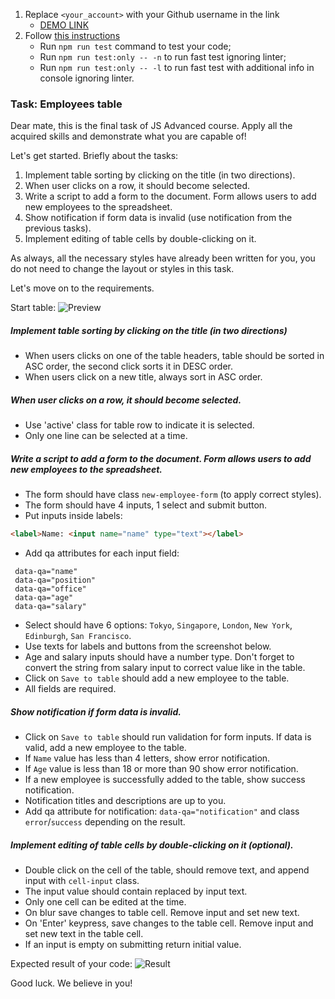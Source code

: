 1. Replace `<your_account>` with your Github username in the link
    - [DEMO LINK](https://xpromt.github.io/js_employees_table_DOM/)
2. Follow [this instructions](https://mate-academy.github.io/layout_task-guideline/)
    - Run `npm run test` command to test your code;
    - Run `npm run test:only -- -n` to run fast test ignoring linter;
    - Run `npm run test:only -- -l` to run fast test with additional info in console ignoring linter.

### Task: Employees table

Dear mate,
this is the final task of JS Advanced course. Apply all the acquired skills and demonstrate what you are capable of!

Let's get started. Briefly about the tasks:
1. Implement table sorting by clicking on the title (in two directions).
2. When user clicks on a row, it should become selected.
3. Write a script to add a form to the document. Form allows users to add new employees to the spreadsheet.
4. Show notification if form data is invalid (use notification from the previous tasks).
5. Implement editing of table cells by double-clicking on it.

As always, all the necessary styles have already been written for you, you do not need to change the layout or styles in this task.

Let's move on to the requirements.

Start table:
![Preview](./src/images/preview.png)

##### Implement table sorting by clicking on the title (in two directions)
- When users clicks on one of the table headers, table should be sorted in ASC order, the second click sorts it in DESC order.
- When users click on a new title, always sort in ASC order.

##### When user clicks on a row, it should become selected.
- Use 'active' class for table row to indicate it is selected.
- Only one line can be selected at a time.

##### Write a script to add a form to the document. Form allows users to add new employees to the spreadsheet.
- The form should have class `new-employee-form` (to apply correct styles).
- The form should have 4 inputs, 1 select and submit button.
- Put inputs inside labels:
```html
<label>Name: <input name="name" type="text"></label>
```
- Add qa attributes for each input field:
```
 data-qa="name" 
 data-qa="position" 
 data-qa="office" 
 data-qa="age" 
 data-qa="salary" 
```
- Select should have 6 options: `Tokyo`, `Singapore`, `London`, `New York`, `Edinburgh`, `San Francisco`.
- Use texts for labels and buttons from the screenshot below.
- Age and salary inputs should have a number type. Don't forget to convert the string from salary input to correct value like in the table.
- Click on `Save to table` should add a new employee to the table.
- All fields are required.

##### Show notification if form data is invalid.
- Click on `Save to table` should run validation for form inputs. If data is valid, add a new employee to the table.
- If `Name` value has less than 4 letters, show error notification.
- If `Age` value is less than 18 or more than 90 show error notification.
- If a new employee is successfully added to the table, show success notification.
- Notification titles and descriptions are up to you.
- Add qa attribute for notification: `data-qa="notification"` and class `error`/`success` depending on the result.

##### Implement editing of table cells by double-clicking on it (optional). 
- Double click on the cell of the table, should remove text, and append input with `cell-input` class.
- The input value should contain replaced by input text.
- Only one cell can be edited at the time.
- On blur save changes to table cell. Remove input and set new text.
- On 'Enter' keypress, save changes to the table cell. Remove input and set new text in the table cell.
- If an input is empty on submitting return initial value.

Expected result of your code:
![Result](./src/images/result.png)

Good luck. We believe in you!

